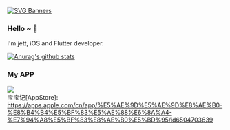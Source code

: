 [![SVG Banners](https://svg-banners.vercel.app/api?type=origin&text1=Welcom💖&width=740&height=280)](https://github.com/Akshay090/svg-banners)

### Hello ~ 👋
I'm jett, iOS and Flutter developer.

[![Anurag's github stats](https://github-readme-stats.vercel.app/api?username=developerjet&theme=tokyonight)](https://github.com/anuraghazra/github-readme-stats)

### My APP
![](https://is1-ssl.mzstatic.com/image/thumb/Purple221/v4/ad/2d/a5/ad2da56e-6adc-6e76-f9a5-88787092d95d/AppIcon-0-0-1x_U007emarketing-0-7-0-85-220.png/246x0w.webp)<br>
宝宝记[AppStore]: https://apps.apple.com/cn/app/%E5%AE%9D%E5%AE%9D%E8%AE%B0-%E8%B4%B4%E5%BF%83%E5%AE%88%E6%8A%A4-%E7%94%A8%E5%BF%83%E8%AE%B0%E5%BD%95/id6504703639


